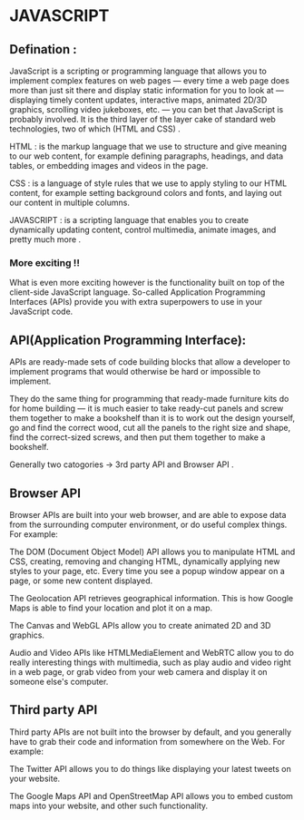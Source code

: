  # JAVASCRIPT 
## Defination :
JavaScript is a scripting or programming language that allows you to implement complex features on web pages — every time a web page does more than just sit there and display static information for you to look at — displaying timely content updates, interactive maps, animated 2D/3D graphics, scrolling video jukeboxes, etc. — you can bet that JavaScript is probably involved. It is the third layer of the layer cake of standard web technologies, two of which (HTML and CSS) .


HTML : is the markup language that we use to structure and give meaning to our web content, for example defining paragraphs, headings, and data tables, or embedding images and videos in the page.

CSS : is a language of style rules that we use to apply styling to our HTML content, for example setting background colors and fonts, and laying out our content in multiple columns.

JAVASCRIPT : is a scripting language that enables you to create dynamically updating content, control multimedia, animate images, and pretty much more . 

### More exciting !!

What is even more exciting however is the functionality built on top of the client-side JavaScript language. So-called Application Programming Interfaces (APIs) provide you with extra superpowers to use in your JavaScript code.

## API(Application Programming Interface):

APIs are ready-made sets of code building blocks that allow a developer to implement programs that would otherwise be hard or impossible to implement.

They do the same thing for programming that ready-made furniture kits do for home building — it is much easier to take ready-cut panels and screw them together to make a bookshelf than it is to work out the design yourself, go and find the correct wood, cut all the panels to the right size and shape, find the correct-sized screws, and then put them together to make a bookshelf.

Generally two catogories -> 3rd party API and Browser API .

## Browser API 

Browser APIs are built into your web browser, and are able to expose data from the surrounding computer environment, or do useful complex things. For example:

The DOM (Document Object Model) API allows you to manipulate HTML and CSS, creating, removing and changing HTML, dynamically applying new styles to your page, etc. Every time you see a popup window appear on a page, or some new content displayed.

The Geolocation API retrieves geographical information. This is how Google Maps is able to find your location and plot it on a map.

The Canvas and WebGL APIs allow you to create animated 2D and 3D graphics.

Audio and Video APIs like HTMLMediaElement and WebRTC allow you to do really interesting things with multimedia, such as play audio and video right in a web page, or grab video from your web camera and display it on someone else's computer.

## Third party API

Third party APIs are not built into the browser by default, and you generally have to grab their code and information from somewhere on the Web. For example:

The Twitter API allows you to do things like displaying your latest tweets on your website.

The Google Maps API and OpenStreetMap API allows you to embed custom maps into your website, and other such functionality.